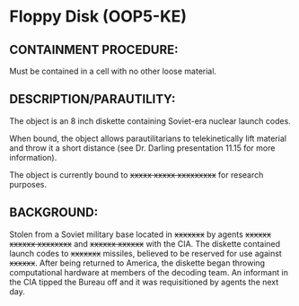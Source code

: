 # Floppy Disk (OOP5-KE)

## CONTAINMENT PROCEDURE:

Must be contained in a cell with no other loose material.

## DESCRIPTION/PARAUTILITY:

The object is an 8 inch diskette containing Soviet-era nuclear launch codes.

When bound, the object allows parautilitarians to telekinetically lift material and throw it a short distance (see Dr. Darling presentation 11.15 for more information).

The object is currently bound to ~~xxxxx xxxxx xxxxxxxxx~~ for research purposes.

## BACKGROUND:

Stolen from a Soviet military base located in ~~xxxxxxx~~ by agents ~~xxxxxx xxxxxx xxxxxxxx~~ and ~~xxxxxx xxxxxx~~ with the CIA. The diskette contained launch codes to ~~xxxxxxx~~ missiles, believed to be reserved for use against ~~xxxxxx~~. After being returned to America, the diskette began throwing computational hardware at members of the decoding team. An informant in the CIA tipped the Bureau off and it was requisitioned by agents the next day. 